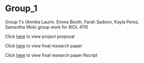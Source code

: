 # Group_1
Group 1's (Annika Laurin, Emma Booth, Farah Sadoon, Kayla Perez, Samantha Mok) group work for BIOL 4110 

Click [here](https://github.com/BIOL4110/Group_1/blob/7fb4cbb7b5b33a062c255a7dd8d9c7c46c37fff8/BIOL%20_%204110%20Project%20Proposal.pdf) to view project proposal

Click [here](https://github.com/BIOL4110/Group_1/blob/main/submitted_work/BIOL%20_%204110%20Final%20Project.pdf) to view final research paper

Click [here](https://github.com/BIOL4110/Group_1/blob/main/submitted_work/full_script_for_data.R) to view final research paper Rscript
